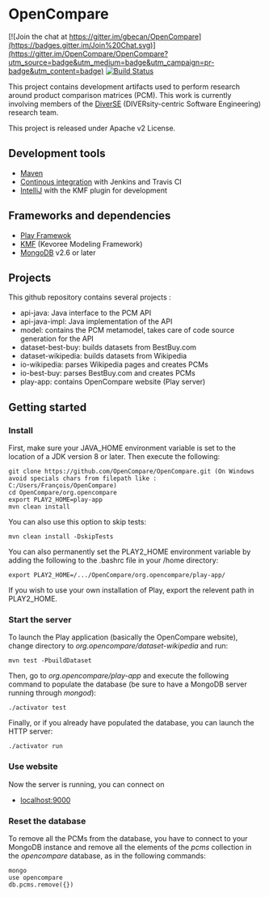 OpenCompare
===========

[![Join the chat at https://gitter.im/gbecan/OpenCompare](https://badges.gitter.im/Join%20Chat.svg)](https://gitter.im/OpenCompare/OpenCompare?utm_source=badge&utm_medium=badge&utm_campaign=pr-badge&utm_content=badge)
[![Build Status](https://travis-ci.org/OpenCompare/OpenCompare.svg?branch=master)](https://travis-ci.org/OpenCompare/OpenCompare)

This project contains development artifacts used to perform research around product comparison matrices (PCM). This work is currently involving members of the [DiverSE](http://diverse.irisa.fr/) (DIVERsity-centric Software Engineering) research team.

This project is released under Apache v2 License.


## Development tools

 * [Maven](https://maven.apache.org)
 * [Continous integration](https://ci.inria.fr/) with Jenkins and Travis CI
 * [IntelliJ](https://www.jetbrains.com/idea/) with the KMF plugin for development

## Frameworks and dependencies
 
 * [Play Framewok](https://www.playframework.com)
 * [KMF](https://github.com/dukeboard/kevoree-modeling-framework) (Kevoree Modeling Framework)
 * [MongoDB](https://www.mongodb.com/) v2.6 or later

## Projects

This github repository contains several projects :

* api-java: Java interface to the PCM API
* api-java-impl: Java implementation of the API
* model: contains the PCM metamodel, takes care of code source generation for the API
* dataset-best-buy: builds datasets from BestBuy.com
* dataset-wikipedia: builds datasets from Wikipedia
* io-wikipedia: parses Wikipedia pages and creates PCMs
* io-best-buy: parses BestBuy.com and creates PCMs
* play-app: contains OpenCompare website (Play server)

## Getting started

### Install
First, make sure your JAVA_HOME environment variable is set to the location of a JDK version 8 or later. Then execute the following:

    git clone https://github.com/OpenCompare/OpenCompare.git (On Windows avoid specials chars from filepath like : C:/Users/François/OpenCompare)
    cd OpenCompare/org.opencompare
    export PLAY2_HOME=play-app
    mvn clean install

You can also use this option to skip tests: 

    mvn clean install -DskipTests

You can also permanently set the PLAY2_HOME environment variable by adding the following to the .bashrc file in your /home directory:

	export PLAY2_HOME=/.../OpenCompare/org.opencompare/play-app/

If you wish to use your own installation of Play, export the relevent path in PLAY2_HOME.

### Start the server
To launch the Play application (basically the OpenCompare website), change directory to _org.opencompare/dataset-wikipedia_ and run:

    mvn test -PbuildDataset

Then, go to _org.opencompare/play-app_ and execute the following command to populate the database (be sure to have a MongoDB server running through _mongod_):

    ./activator test

Finally, or if you already have populated the database, you can launch the HTTP server:

    ./activator run
### Use website

Now the server is running, you can connect on 
 * [localhost:9000](http://localhost:9000/)

### Reset the database
To remove all the PCMs from the database, you have to connect to your MongoDB instance and remove all the elements of the _pcms_ collection in the _opencompare_ database, as in the following commands:

    mongo
    use opencompare
    db.pcms.remove({})
